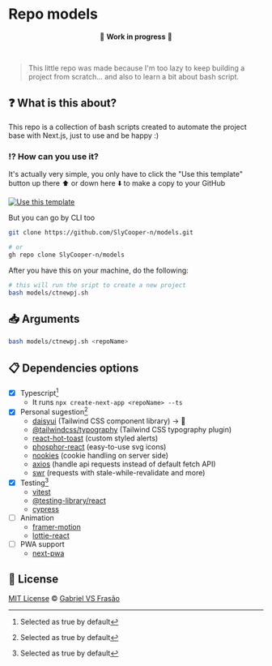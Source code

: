 # Repo models

<div align="center">

:construction: **Work in progress** :construction:

</div>

<br />

> This little repo was made because I'm too lazy to keep building a project from scratch... and also to learn a bit about bash script.

## :question: What is this about?

This repo is a collection of bash scripts created to automate the project base with Next.js, just to use and be happy :)

### :interrobang: How can you use it?

It's actually very simple, you only have to click the "Use this template" button up there :arrow_up: or down here :arrow_down: to make a copy to your GitHub

[![Use this template](./_docs/use-this-template-btn.png)](https://github.com/SlyCooper-n/models/generate)

But you can go by CLI too

```bash
git clone https://github.com/SlyCooper-n/models.git

# or
gh repo clone SlyCooper-n/models
```

After you have this on your machine, do the following:

```bash
# this will run the sript to create a new project
bash models/ctnewpj.sh
```

## :inbox_tray: Arguments

```bash
bash models/ctnewpj.sh <repoName>
```

## :clipboard: Dependencies options

- [x] Typescript[^marked]
  - It runs `npx create-next-app <repoName> --ts`
- [x] Personal sugestion[^marked]
  - [daisyui](https://daisyui.com/) (Tailwind CSS component library) -> 🤍
  - [@tailwindcss/typography](https://tailwindcss.com/docs/typography-plugin) (Tailwind CSS typography plugin)
  - [react-hot-toast](https://react-hot-toast.com/docs/toast) (custom styled alerts)
  - [phosphor-react](https://phosphoricons.com/) (easy-to-use svg icons)
  - [nookies](https://github.com/maticzav/nookies#readme) (cookie handling on server side)
  - [axios](https://axios-http.com/ptbr/) (handle api requests instead of default fetch API)
  - [swr](https://swr.vercel.app/) (requests with stale-while-revalidate and more)
- [x] Testing[^marked]
  - [vitest](https://vitest.dev)
  - [@testing-library/react](https://testing-library.com/docs/react-testing-library/intro/)
  - [cypress](https://cypress.io)
- [ ] Animation
  - [framer-motion](https://www.framer.com/motion/)
  - [lottie-react](https://lottiereact.com/)
- [ ] PWA support
  - [next-pwa](https://github.com/shadowwalker/next-pwa#readme)

## :memo: License

[MIT License](https://github.com/SlyCooper-n/models/blob/main/LICENSE) &copy; [Gabriel VS Frasão](https://github.com/SlyCooper-n/)

[^marked]: Selected as true by default
